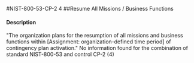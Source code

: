 #NIST-800-53-CP-2 4
##Resume All Missions / Business Functions
#### Description
"The organization plans for the resumption of all missions and business functions within [Assignment: organization-defined time period] of contingency plan activation."
No information found for the combination of standard NIST-800-53 and control CP-2 (4)
